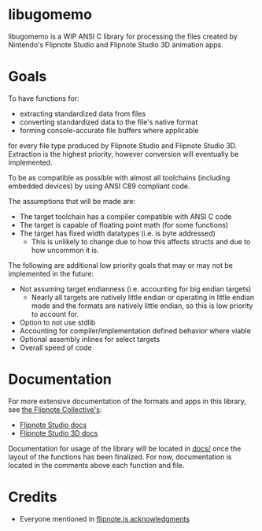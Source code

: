 # libugomemo

libugomemo is a WIP ANSI C library for processing the files created by Nintendo's Flipnote Studio and Flipnote Studio
3D animation apps.


# Goals

To have functions for:

- extracting standardized data from files
- converting standardized data to the file's native format
- forming console-accurate file buffers where applicable

for every file type produced by Flipnote Studio and Flipnote Studio 3D. Extraction is the highest priority, however
conversion will eventually be implemented.

To be as compatible as possible with almost all toolchains (including embedded devices) by using ANSI C89 compliant
code.

The assumptions that will be made are:

- The target toolchain has a compiler compatible with ANSI C code
- The target is capable of floating point math (for some functions)
- The target has fixed width datatypes (i.e. is byte addressed)
  - This is unlikely to change due to how this affects structs and due to how uncommon it is.

The following are additional low priority goals that may or may not be implemented in the future:

- Not assuming target endianness (i.e. accounting for big endian targets)
  - Nearly all targets are natively little endian or operating in little endian mode and the formats are natively little endian, so this is low priority to account for.
- Option to not use stdlib
- Accounting for compiler/implementation defined behavior where viable
- Optional assembly inlines for select targets
- Overall speed of code


# Documentation

For more extensive documentation of the formats and apps in this library, see [the Flipnote Collective's](https://github.com/Flipnote-Collective):

- [Flipnote Studio docs](https://github.com/Flipnote-Collective/flipnote-studio-docs)
- [Flipnote Studio 3D docs](https://github.com/Flipnote-Collective/flipnote-studio-3d-docs)

Documentation for usage of the library will be located in [docs/](docs/) once the layout of the functions has been finalized. For now, documentation is located in the comments above each function and  file.


# Credits

- Everyone mentioned in [flipnote.js acknowledgments](https://flipnote.js.org/pages/docs/acknowledgements.html)
